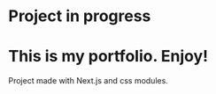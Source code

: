 # Project in progress
# This is my portfolio. Enjoy!

Project made with Next.js and css modules.



